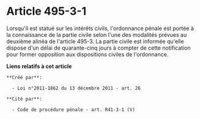# Article 495-3-1

Lorsqu'il est statué sur les intérêts civils, l'ordonnance pénale est portée à la connaissance de la partie civile selon
l'une des modalités prévues au deuxième alinéa de l'article 495-3. La partie civile est informée qu'elle dispose d'un délai
de quarante-cinq jours à compter de cette notification pour former opposition aux dispositions civiles de l'ordonnance.

**Liens relatifs à cet article**

	**Créé par**:

	  - Loi n°2011-1862 du 13 décembre 2011 - art. 26

	**Cité par**:

	  - Code de procédure pénale - art. R41-3-1 (V)
